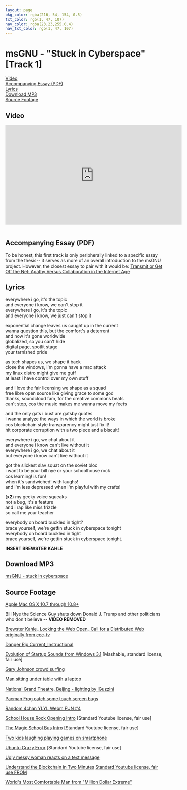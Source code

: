 ```yaml
---
layout: page
bkg_color: rgba(216, 54, 154, 0.5)
txt_color: rgb(1, 47, 107)
nav_color: rgba(23,23,255,0.4)
nav_txt_color: rgb(1, 47, 107)
---
```


# msGNU - "Stuck in Cyberspace" [Track 1]

[Video](#video)<br>
[Accompanying Essay (PDF)](#pdf)<br>
[Lyrics](#lyrics)<br>
[Download MP3](#mp3)<br>
[Source Footage](#foot)

<!-- ## Background & Credits -->
<h2 id='video'> Video </h2>

<div class="embed-responsive embed-responsive-16by9">
  <iframe width="560" height="315" src="https://www.youtube.com/embed/GaCbl2Lh0ng" frameborder="0" allowfullscreen></iframe>
</div>

<br>

<h2 id='pdf'> Accompanying Essay (PDF) </h2>

To be honest, this first track is only peripherally linked to a specific essay from the thesis-- it serves as more of an overall introduction to the msGNU project. However, the closest essay to pair with it would be: [Transmit or Get Off the Net: Apathy Versus Collaboration in the Internet Age](/pdfs/chelsea_palmer_2015_SIC_essay5.pdf)

<h2 id='lyrics'> Lyrics </h2>

everywhere i go, it's the topic<br>
and everyone i know, we can't stop it<br>
everywhere i go, it's the topic<br>
and everyone i know, we just can't stop it<br>

exponential change leaves us caught up in the current<br>
wanna question this, but the comfort's a deterrent<br>
and now it's gone worldwide<br>
globalized, so you can't hide<br>
digital page, spotlit stage<br>
your tarnished pride<br>

as tech shapes us, we shape it back<br>
close the windows, i'm gonna have a mac attack<br>
my linux distro might give me guff<br>
at least i have control over my own stuff<br>

and i love the fair licensing we shape as a squad<br>
free libre open source like giving grace to some god<br>
thanks, soundcloud fam, for the creative commons beats<br>
can't stop, cos the music makes me wanna move my feets<br>

and the only gats i bust are gatsby quotes<br>
i wanna analyze the ways in which the world is broke<br>
cos blockchain style transparency might just fix it!<br>
hit corporate corruption with a two piece and a biscuit!<br>

everywhere i go, we chat about it<br>
and everyone i know can't live without it<br>
everywhere i go, we chat about it<br>
but everyone i know can't live without it<br>

got the slickest slav squat on the soviet bloc<br>
i want to be your bill nye or your schoolhouse rock<br>
cos learning! is fun!<br>
when it's sandwiched! with laughs!<br>
and i'm less depressed when i'm playful with my crafts!<br>

(**x2**) my geeky voice squeaks<br>
not a bug, it's a feature<br>
and i rap like miss frizzle<br>
so call me your teacher<br>

everybody on board buckled in tight?<br>
brace yourself, we're gettin stuck in cyberspace tonight<br>
everybody on board buckled in tight<br>
brace yourself, we're gettin stuck in cyberspace tonight.<br>

**INSERT BREWSTER KAHLE**

<h2 id='mp3'> Download MP3 </h2>

[msGNU - stuck in cyberspace](/mp3s/msGNU-Intro.mp3)

<h2 id='foot'> Source Footage </h2>

[Apple Mac OS X 10.7 through 10.8+](https://youtu.be/ztpCNmDYDZ4)

Bill Nye the Science Guy shuts down Donald J. Trump and other politicians who don't believe -- **VIDEO REMOVED**

[Brewster Kahle_ Locking the Web Open_ Call for a Distributed Web](https://youtu.be/ubxWu0kne84)
[originally from ccc-tv](https://media.ccc.de/v/camp2015-6938-locking_the_web_open_call_for_a_distributed_web)

[Danger Rip Current_Instructional](https://youtu.be/Ie3v8G5Z5Qc)

[Evolution of Startup Sounds from Windows 3.1](https://youtu.be/_r_kgxVmLJ4)
[Mashable, standard license, fair use]

[Gary Johnson crowd surfing](https://youtu.be/4Iz69hnZJ60)

[Man sitting under table with a laptop](https://youtu.be/fsu-Xrog8EY)

[National Grand Theatre, Beijing - lighting by iGuzzini](https://youtu.be/KUeWqs8ziNw)

[Pacman Frog catch some touch screen bugs](https://youtu.be/LbNl3J8HXw4)

[Random 4chan YLYL Webm FUN #4](https://youtu.be/YP3uMpy_nfY)

[School House Rock Opening Intro](https://youtu.be/TY83S9RSMmY)
[Standard Youtube license, fair use]

[The Magic School Bus Intro](https://youtu.be/v53mhRXXT2g)
[Standard Youtube license, fair use]

[Two kids laughing playing games on smartphone](https://youtu.be/0Co3ExMU4DA)

[Ubuntu Crazy Error](https://youtu.be/-N9xqN8Cf5Q)
[Standard Youtube license, fair use]

[Ugly messy woman reacts on a text message](https://youtu.be/0K-8i0xSimA)

[Understand the Blockchain in Two Minutes](https://youtu.be/r43LhSUUGTQ)
[Standard Youtube license, fair use FROM](http://www.iftf.org/blockchainfutureslab)

[World's Most Comfortable Man from "Million Dollar Extreme"](https://youtu.be/NWhhv03ZKzo0)
